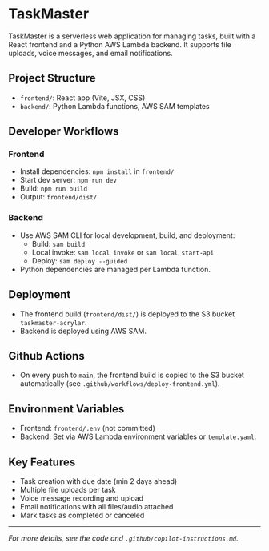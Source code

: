 # TaskMaster

TaskMaster is a serverless web application for managing tasks, built with a React frontend and a Python AWS Lambda backend. It supports file uploads, voice messages, and email notifications.

## Project Structure

- `frontend/`: React app (Vite, JSX, CSS)
- `backend/`: Python Lambda functions, AWS SAM templates

## Developer Workflows

### Frontend
- Install dependencies: `npm install` in `frontend/`
- Start dev server: `npm run dev`
- Build: `npm run build`
- Output: `frontend/dist/`

### Backend
- Use AWS SAM CLI for local development, build, and deployment:
  - Build: `sam build`
  - Local invoke: `sam local invoke` or `sam local start-api`
  - Deploy: `sam deploy --guided`
- Python dependencies are managed per Lambda function.

## Deployment
- The frontend build (`frontend/dist/`) is deployed to the S3 bucket `taskmaster-acrylar`.
- Backend is deployed using AWS SAM.

## Github Actions
- On every push to `main`, the frontend build is copied to the S3 bucket automatically (see `.github/workflows/deploy-frontend.yml`).

## Environment Variables
- Frontend: `frontend/.env` (not committed)
- Backend: Set via AWS Lambda environment variables or `template.yaml`.

## Key Features
- Task creation with due date (min 2 days ahead)
- Multiple file uploads per task
- Voice message recording and upload
- Email notifications with all files/audio attached
- Mark tasks as completed or canceled

---

*For more details, see the code and `.github/copilot-instructions.md`.*
